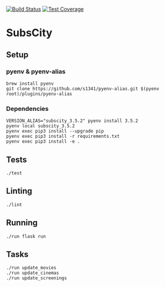 [![Build Status](https://travis-ci.org/maxdanilov/subscity-python.svg?branch=master)](https://travis-ci.org/maxdanilov/subscity-python)
[![Test Coverage](https://codeclimate.com/github/maxdanilov/subscity-python/badges/coverage.svg)](https://codeclimate.com/github/maxdanilov/subscity-python/coverage)

# SubsCity

## Setup

### pyenv & pyenv-alias

```
brew install pyenv
git clone https://github.com/s1341/pyenv-alias.git $(pyenv root)/plugins/pyenv-alias
```

### Dependencies

```
VERSION_ALIAS="subscity_3.5.2" pyenv install 3.5.2
pyenv local subscity_3.5.2
pyenv exec pip3 install --upgrade pip
pyenv exec pip3 install -r requirements.txt
pyenv exec pip3 install -e .
```

## Tests

```
./test
```

## Linting

```
./lint
```

## Running

```
./run flask run
```

## Tasks
```
./run update_movies
./run update_cinemas
./run update_screenings
```
